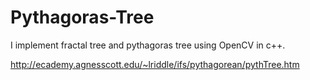 # Pythagoras-Tree
I implement fractal tree and pythagoras tree using OpenCV in c++.


http://ecademy.agnesscott.edu/~lriddle/ifs/pythagorean/pythTree.htm

